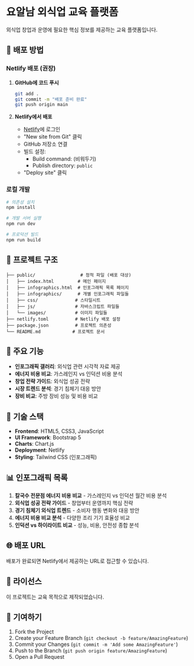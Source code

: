 # 요알남 외식업 교육 플랫폼

외식업 창업과 운영에 필요한 핵심 정보를 제공하는 교육 플랫폼입니다.

## 🚀 배포 방법

### Netlify 배포 (권장)

1. **GitHub에 코드 푸시**
   ```bash
   git add .
   git commit -m "배포 준비 완료"
   git push origin main
   ```

2. **Netlify에서 배포**
   - [Netlify](https://netlify.com)에 로그인
   - "New site from Git" 클릭
   - GitHub 저장소 연결
   - 빌드 설정:
     - Build command: (비워두기)
     - Publish directory: `public`
   - "Deploy site" 클릭

### 로컬 개발

```bash
# 의존성 설치
npm install

# 개발 서버 실행
npm run dev

# 프로덕션 빌드
npm run build
```

## 📁 프로젝트 구조

```
├── public/                 # 정적 파일 (배포 대상)
│   ├── index.html         # 메인 페이지
│   ├── infographics.html  # 인포그래픽 목록 페이지
│   ├── infographics/      # 개별 인포그래픽 파일들
│   ├── css/              # 스타일시트
│   ├── js/               # 자바스크립트 파일들
│   └── images/           # 이미지 파일들
├── netlify.toml          # Netlify 배포 설정
├── package.json          # 프로젝트 의존성
└── README.md            # 프로젝트 문서
```

## 🎯 주요 기능

- **인포그래픽 갤러리**: 외식업 관련 시각적 자료 제공
- **에너지 비용 비교**: 가스레인지 vs 인덕션 비용 분석
- **창업 전략 가이드**: 외식업 성공 전략
- **시장 트렌드 분석**: 경기 침체기 대응 방안
- **장비 비교**: 주방 장비 성능 및 비용 비교

## 🔧 기술 스택

- **Frontend**: HTML5, CSS3, JavaScript
- **UI Framework**: Bootstrap 5
- **Charts**: Chart.js
- **Deployment**: Netlify
- **Styling**: Tailwind CSS (인포그래픽)

## 📊 인포그래픽 목록

1. **칼국수 전문점 에너지 비용 비교** - 가스레인지 vs 인덕션 월간 비용 분석
2. **외식업 성공 전략 가이드** - 창업부터 운영까지 핵심 전략
3. **경기 침체기 외식업 트렌드** - 소비자 행동 변화와 대응 방안
4. **에너지 비용 비교 분석** - 다양한 조리 기기 효율성 비교
5. **인덕션 vs 하이라이트 비교** - 성능, 비용, 안전성 종합 분석

## 🌐 배포 URL

배포가 완료되면 Netlify에서 제공하는 URL로 접근할 수 있습니다.

## 📝 라이선스

이 프로젝트는 교육 목적으로 제작되었습니다.

## 🤝 기여하기

1. Fork the Project
2. Create your Feature Branch (`git checkout -b feature/AmazingFeature`)
3. Commit your Changes (`git commit -m 'Add some AmazingFeature'`)
4. Push to the Branch (`git push origin feature/AmazingFeature`)
5. Open a Pull Request 